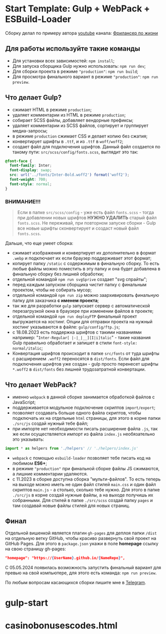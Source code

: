 # Start Template: Gulp + WebPack + ESBuild-Loader

Сборку делал по примеру автора [youtube](https://www.youtube.com/watch?v=jU88mLuLWlk) канала: [Фрилансер по жизни](https://www.youtube.com/c/FreelancerLifeStyle)

## Для работы используйте такие команды

- Для установки всех зависимостей: `npm install`;
- Для запуска сборщика Gulp нужно использовать: `npm run dev`;
- Для сборки проекта в режиме `"production"`: `npm run build`;
- Для просмотра финального вариант в режиме `"production"`: `npm run preview`.

## Что делает Gulp?

- сжимает HTML в режиме `production`;
- удаляет комментарии из HTML в режиме `production`;
- собирает SCSS файлы, добавляет вендорные префиксы;
- удаляет комментарии из SCSS файлов, сортирует и группирует медиа-запросы;
- в режиме `production` сжимает CSS и делает копию без сжатия;
- конвертирует шрифты в `.ttf`, и из `.ttf` в `woff/woff2`;
- создает файл для подключения шрифтов. Данный файл создается по такому пути: `src/scss/config/fonts.scss`, выглядит это так:

```scss
@font-face {
  font-family: Inter;
  font-display: swap;
  src: url('../fonts/Inter-Bold.woff2') format('woff2');
  font-weight: 700;
  font-style: normal;
}
```

### ВНИМАНИЕ!!!

> Если в папке `src/scss/config` - уже есть файл `fonts.scss` - тогда при добавлении новых шрифтов **НУЖНО УДАЛИТЬ** старый файл `fonts.scss`. Не переживай, при повторном запуске сборки - Gulp все новые шрифты сконвертирует и создаст новый файл `fonts.scss`.

Дальше, что еще умеет сборка:

- сжимает изображения и конвертирует их дополнительно в формат `.webp` и подключает их если браузер поддерживает этот формат;
- копирует папку `/static` с содержимым в финальную сборку. То есть любые файлы можно поместить в эту папку и она будет добавлена в финальную сборку без лишней обработки;
- отдельной командой `npm run svgSprive` создает "svg спрайты";
- перед каждым запуском сборщика чистит папку с финальным проектом, чтобы не собирать мусор;
- отдельной командой `npm run zip` можно заархивировать финальную папку для заказчика **с именем проекта**;
- так же для разработки `gulp` запускает сервер с автоматической перезагрузкой окна в браузере при изменении файлов в проекте;
- отдельной командой `npm run deployFTP` финальный проект выгружается на хостинг. Опции для отправки проекта на нужный хостинг указываются в файле: `gulp/config/ftp.js`;
- с 18.08.2023 есть поддержка шрифтов с такими названиями например: "`Inter-Regular[ |-|_|__][I|i]talic`" - такие названия Gulp правильно обработает и запишет в стили `font-style: normal/italic`;
- Конвертация шрифтов происходит в папке `src/fonts` от туда шрифты с расширением `.woff2` переносятся в `dist/fonts`. Если файл для подключения шрифтов уже создан - gulp просто перенесет шрифты `*.woff2` в `dist/fonts` без лишней трудозатратной конвертации.

## Что делает WebPack?

- именно `webpack` в данной сборке занимается обработкой файлов c JavaScript;
- поддерживается модульное подключение скриптов `import/export`;
- позволяет создавать больше одного файла скриптов, чтобы подключать их на отдельные `html` страницы, для этого в корне папки `./src/js` создай нужный тебе файл;
- при импорте нет необходимости писать расширение файла `.js`, так же если осуществляется импорт из файла `index.js` необязательно это указывать:

```javascript
import * as helpers from './helpers' // './helpers/index.js'
```

- `webpack` c помощью `esbuild-loader` позволяет тебе писать код на любимом **ES6+**;
- в режиме `"production"` при финальной сборке файлы JS сжимаются, а лишние комментарии удаляются.
- с 11.2023 в сборке доступна сборка "мульти-файлов". То есть теперь на выходе можно иметь не один файл стилей `main.css`
и один файл скриптов `main.js` - а столько, сколько тебе нужно. Для этого в папке `./src/js` в корне создай нужные файлы, а на выходе получишь их собранными.
Для стилей в папке `./src/scss` создай папку `pages` и там создавай новые файлы стилей для новых страниц.

## Финал

Отдельной вишенкой является плагин `gh-pages` для деплоя папки `/dist` на отдельную ветку GitHub,
чтобы красиво развернуть свой проект на GitHub Pages.
Для этого в `package.json` укажи в поле **homepage** ссылку на свою страницу gh-pages:

```json
"homepage": "https://{UserName}.github.io/{NameRepo}",
```

С 05.05.2024 появилась возможность запустить финальный вариант для превью на свой компьютере,
для этого есть команда: `npm run preview`.

По любым вопросам касающихся сборки пишите мне в [Telegram](https://t.me/StarkElessar).
# gulp-start
# casinobonusescodes.html
